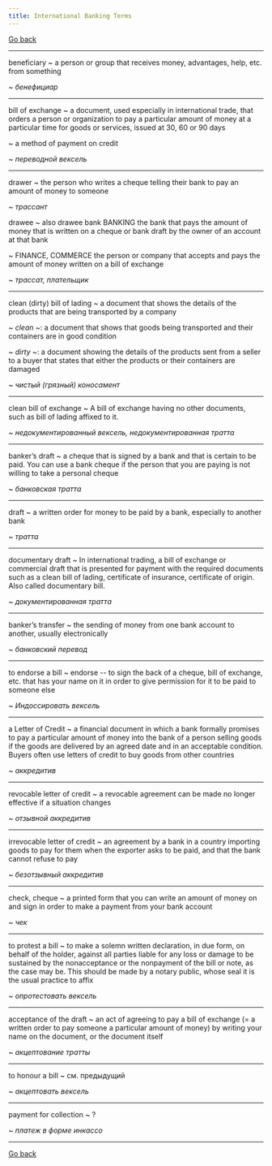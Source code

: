 ```yaml
---
title: International Banking Terms
---
```


[Go back](https://teu5us.github.io)

------

beneficiary
  ~ a person or group that receives money, advantages, help, etc. from something

  ~ *бенефициар*

------

bill of exchange
  ~ a document, used especially in international trade, that orders a person or organization to pay a particular amount of money at a particular time for goods or services, issued at 30, 60 or 90 days

  ~ a method of payment on credit

  ~ *переводной вексель*

------

drawer
  ~ the person who writes a cheque telling their bank to pay an amount of money to someone

  ~ *трассант*

drawee
  ~ also drawee bank BANKING the bank that pays the amount of money that is written on a cheque or bank draft by the owner of an account at that bank

  ~ FINANCE, COMMERCE the person or company that accepts and pays the amount of money written on a bill of exchange

  ~ *трассат, плательщик*

------

clean (dirty) bill of lading
  ~ a document that shows the details of the products that are being transported by a company

  ~ *clean ~*: a document that shows that goods being transported and their containers are in good condition

  ~ *dirty ~*: a document showing the details of the products sent from a seller to a buyer that states that either the products or their containers are damaged

  ~ *чистый (грязный) коносамент*

------

clean bill of exchange
  ~ A bill of exchange having no other documents, such as bill of lading affixed to it.

  ~ *недокументированный вексель, недокументированная тратта*

------

banker’s draft
  ~ a cheque that is signed by a bank and that is certain to be paid. You can use a bank cheque if the person that you are paying is not willing to take a personal cheque

  ~ *банковская тратта*

------

draft
  ~ a written order for money to be paid by a bank, especially to another bank

  ~ *тратта*

------

documentary draft
  ~ In international trading, a bill of exchange or commercial draft that is presented for payment with the required documents such as a clean bill of lading, certificate of insurance, certificate of origin. Also called documentary bill.

  ~ *документированная тратта*

------

banker’s transfer
  ~ the sending of money from one bank account to another, usually electronically

  ~ *банковский перевод*

------

to endorse a bill
  ~ endorse -- to sign the back of a cheque, bill of exchange, etc. that has your name on it in order to give permission for it to be paid to someone else

  ~ *Индоссировать вексель*

------

a Letter of Credit
  ~ a financial document in which a bank formally promises to pay a particular amount of money into the bank of a person selling goods if the goods are delivered by an agreed date and in an acceptable condition. Buyers often use letters of credit to buy goods from other countries

  ~ *аккредитив*

------

revocable letter of credit
  ~ a revocable agreement can be made no longer effective if a situation changes

  ~ *отзывной аккредитив*

------

irrevocable letter of  credit
  ~ an agreement by a bank in a country importing goods to pay for them when the exporter asks to be paid, and that the bank cannot refuse to pay

  ~ *безотзывный аккредитив*

------

check, cheque
  ~ a printed form that you can write an amount of money on and sign in order to make a payment from your bank account

  ~ *чек*

------

to protest a bill
  ~ to make a solemn written declaration, in due form, on behalf of the holder, against all parties liable for any loss or damage to be sustained by the nonacceptance or the nonpayment of the bill or note, as the case may be. This should be made by a notary public, whose seal it is the usual practice to affix

  ~ *опротестовать вексель*

------

acceptance of the draft
  ~ an act of agreeing to pay a bill of exchange (= a written order to pay someone a particular amount of money) by writing your name on the document, or the document itself

  ~ *акцептование тратты*

------

to honour a bill
  ~ см. предыдущий

  ~ *акцептовать вексель*

------

payment for collection
  ~ ?

  ~ *платеж в форме инкассо*

-------

[Go back](https://teu5us.github.io)
